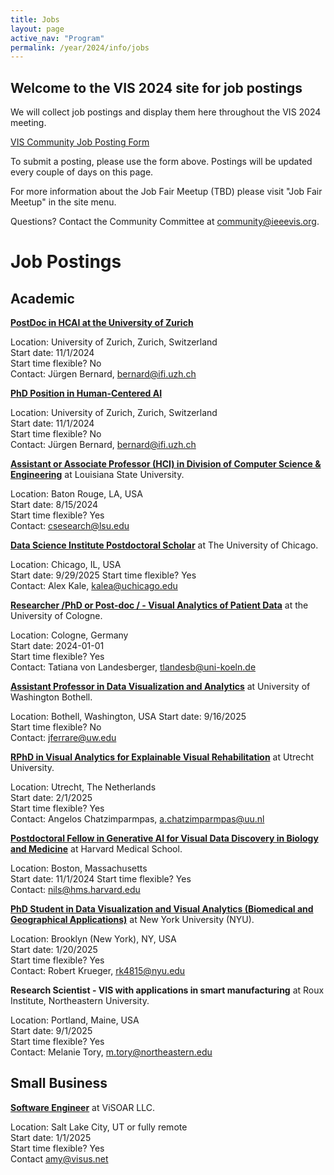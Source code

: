 ```yaml
---
title: Jobs
layout: page
active_nav: "Program"
permalink: /year/2024/info/jobs
---
```


## Welcome to the VIS 2024 site for job postings

We will collect job postings and display them here throughout the VIS 2024 meeting. 

[VIS Community Job Posting Form](https://forms.gle/A1Yqz1iTWkowDhdEA)


To submit a posting, please use the form above. Postings will be updated every couple of days on this page. 

For more information about the Job Fair Meetup (TBD) please visit "Job Fair Meetup" in the site menu.

Questions? Contact the Community Committee at community@ieeevis.org. 

# Job Postings

## Academic

[**PostDoc in HCAI at the University of Zurich**](https://www.ifi.uzh.ch/en/ivda/open-positions.html)

Location: University of Zurich, Zurich, Switzerland   
Start date: 11/1/2024  
Start time flexible? No  
Contact: Jürgen Bernard, bernard@ifi.uzh.ch

[**PhD Position in Human-Centered AI**](https://www.ifi.uzh.ch/en/ivda/open-positions.html)

Location: University of Zurich, Zurich, Switzerland   
Start date: 11/1/2024  
Start time flexible? No  
Contact: Jürgen Bernard, bernard@ifi.uzh.ch


[**Assistant or Associate Professor (HCI) in Division of Computer Science & Engineering**](https://lsu.wd1.myworkdayjobs.com/en-US/LSU/job/3325-Patrick-F-Taylor-Hall/Assistant-or-Associate-Professor--HCI-_R00098700) at Louisiana State University.

Location: Baton Rouge, LA, USA   
Start date: 8/15/2024    
Start time flexible? Yes  
Contact: csesearch@lsu.edu


[**Data Science Institute Postdoctoral Scholar**](https://datascience.uchicago.edu/research/postdoctoral-programs/dsi-scholars/) at The University of Chicago.

Location: Chicago, IL, USA  
Start date: 9/29/2025 
Start time flexible? Yes  
Contact: Alex Kale, kalea@uchicago.edu


[**Researcher /PhD or Post-doc / - Visual Analytics of Patient Data**](https://visva.cs.uni-koeln.de/projekte/risk-principe) at the University of Cologne.

Location: Cologne, Germany  
Start date: 2024-01-01  
Start time flexible? Yes  
Contact: Tatiana von Landesberger, tlandesb@uni-koeln.de


[**Assistant Professor in Data Visualization and Analytics**](https://apply.interfolio.com/154361) at University of Washington Bothell.

Location: Bothell, Washington, USA 
Start date: 9/16/2025  
Start time flexible? No  
Contact: jferrare@uw.edu


[**RPhD in Visual Analytics for Explainable Visual Rehabilitation**](https://www.uu.nl/en/organisation/working-at-utrecht-university/jobs/phd-in-visual-analytics-for-explainable-visual-rehabilitation) at Utrecht University.

Location: Utrecht, The Netherlands  
Start date: 2/1/2025  
Start time flexible? Yes  
Contact: Angelos Chatzimparmpas, a.chatzimparmpas@uu.nl 


[**Postdoctoral Fellow in Generative AI for Visual Data Discovery in Biology and Medicine**](https://hidivelab.org/team/positions/postdoc-biomedical-data-viz/) at Harvard Medical School.

Location: Boston, Massachusetts  
Start date: 11/1/2024 
Start time flexible? Yes  
Contact: nils@hms.harvard.edu  


[**PhD Student in Data Visualization and Visual Analytics (Biomedical and Geographical Applications)**](https://drive.google.com/file/d/1wupwUlqI3-eJGgXJD5EhCfxYkQHIx85s/view?usp=sharing) at New York University (NYU).

Location: Brooklyn (New York), NY, USA  
Start date: 1/20/2025  
Start time flexible? Yes  
Contact: Robert Krueger, rk4815@nyu.edu  


**Research Scientist - VIS with applications in smart manufacturing** at Roux Institute, Northeastern University.

Location: Portland, Maine, USA  
Start date: 9/1/2025  
Start time flexible? Yes  
Contact: Melanie Tory, m.tory@northeastern.edu  


## Small Business


[**Software Engineer**](https://www.visoar.net/job-openings.html) at ViSOAR LLC.

Location: Salt Lake City, UT or fully remote  
Start date: 1/1/2025  
Start time flexible? Yes  
Contact amy@visus.net
